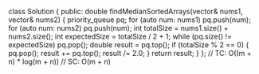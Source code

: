 class Solution {
public:
double findMedianSortedArrays(vector<int>& nums1, vector<int>& nums2) {
priority_queue<int> pq;
for (auto num: nums1)
pq.push(num);
for (auto num: nums2)
pq.push(num);
int totalSize = nums1.size() + nums2.size();
int expectedSize = totalSize / 2 + 1;
while (pq.size() != expectedSize)
pq.pop();
double result = pq.top();
if (totalSize % 2 == 0) {
pq.pop();
result += pq.top();
result /= 2.0;
}
return result;
}
};
// TC: O((m + n) * log(m + n))
// SC: O(m + n)
```